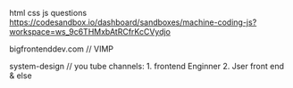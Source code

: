 html css js questions
https://codesandbox.io/dashboard/sandboxes/machine-coding-js?workspace=ws_9c6THMxbAtRCfrKcCVydjo



bigfrontenddev.com  // VIMP


system-design // you tube channels: 1. frontend Enginner
                                    2. Jser front end & else